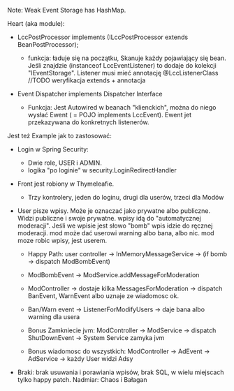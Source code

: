 Note: Weak Event Storage has HashMap.

Heart (aka module):

- LccPostProcessor implements (ILccPostProcessor extends BeanPostProcessor);

  - funkcja: ładuje się na początku, Skanuje każdy pojawiający się bean. Jeśli znajdzie (instanceof LccEventListener) to dodaje do kolekcji "IEventStorage".
Listener musi mieć annotację @LccListenerClass 
//TODO weryfikacja extends + annotacja

- Event Dispatcher implements Dispatcher Interface

  - Funkcja: Jest Autowired w beanach "klienckich", można do niego wysłać Ewent ( = POJO implements LccEvent). Ewent jet przekazywana do konkretnych listenerów.

Jest też Example jak to zastosować:

- Login w Spring Security:
  - Dwie role, USER i ADMIN.
  - logika "po loginie" w security.LoginRedirectHandler

- Front jest robiony w Thymeleafie.
  - Trzy kontrolery, jeden do loginu, drugi dla userów, trzeci dla Modów

- User pisze wpisy. Może je oznaczać jako prywatne albo publiczne. Widzi publiczne i swoje prywatne. wpisy idą do "automatycznej moderacji". Jeśli we wpisie jest słowo "bomb" wpis idzie do ręcznej moderacji. mod może dać userowi warning albo bana, albo nic.
mod moze robic wpisy, jest userem.  

  - Happy Path: user controller -> InMemoryMessageService -> (if bomb -> dispatch ModBombEvent)

  - ModBombEvent -> ModService.addMessageForModeration

  - ModController -> dostaje kilka MessagesForModeration -> dispatch BanEvent, WarnEvent albo uznaje ze wiadomosc ok.

  - Ban/Warn event -> ListenerForModifyUsers -> daje bana albo warning dla usera

  - Bonus Zamkniecie jvm: ModController -> ModService -> dispatch ShutDownEvent -> System Service zamyka jvm

  - Bonus wiadomosc do wszystkich: ModController -> AdEvent -> AdService -> każdy User widzi Adsy 

- Braki: brak usuwania i porawiania wpisów, brak SQL, w wielu miejscach tylko happy patch.
Nadmiar: Chaos i Bałagan

